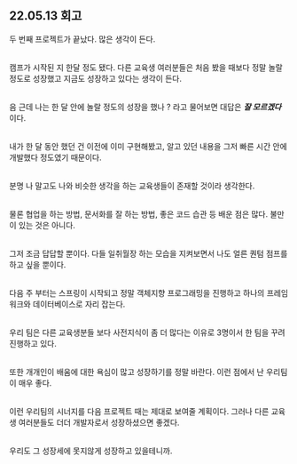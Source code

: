 ## 22.05.13 회고

두 번째 프로젝트가 끝났다. 많은 생각이 든다.<br><br>

캠프가 시작된 지 한달 정도 됐다. 다른 교육생 여러분들은 처음 봤을 때보다 정말 놀랄 정도로 성장했고 지금도 성장하고 있다는 생각이 든다. <br><br>

음 근데 나는 한 달 안에 놀랄 정도의 성장을 했나 ? 라고 물어보면 대답은 ***잘 모르겠다*** 이다.<br><br>

내가 한 달 동안 했던 건 이전에 이미 구현해봤고, 알고 있던 내용을 그저 빠른 시간 안에 개발했다 정도였기 때문이다. <br><br>

분명 나 말고도 나와 비슷한 생각을 하는 교육생들이 존재할 것이라 생각한다. <br><br>

물론 협업을 하는 방법, 문서화를 잘 하는 방법, 좋은 코드 습관 등 배운 점은 많다. 불만이 있는 것은 아니다.<br><br>

그저 조금 답답할 뿐이다. 다들 일취월장 하는 모습을 지켜보면서 나도 얼른 퀀텀 점프를 하고 싶을 뿐이다.<br><br>

다음 주 부터는 스프링이 시작되고 정말 객체지향 프로그래밍을 진행하고 하나의 프레임워크와 데이터베이스로 자리 잡는다. <br><br>

우리 팀은 다른 교육생분들 보다 사전지식이 좀 더 많다는 이유로 3명이서 한 팀을 꾸려 진행하고 있다.<br><br>

또한 개개인이 배움에 대한 욕심이 많고 성장하기를 정말 바란다. 이런 점에서 난 우리팀이 매우 좋다.<br><br> 

이런 우리팀의 시너지를 다음 프로젝트 때는 제대로 보여줄 계획이다. 그러나 다른 교육생 여러분들도 더더 개발자로서 성장하셨으면 좋겠다. <br><br>

우리도 그 성장세에 못지않게 성장하고 있을테니까.
